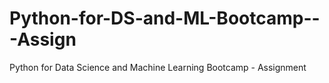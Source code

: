 # Python-for-DS-and-ML-Bootcamp---Assign
Python for Data Science and Machine Learning Bootcamp - Assignment
